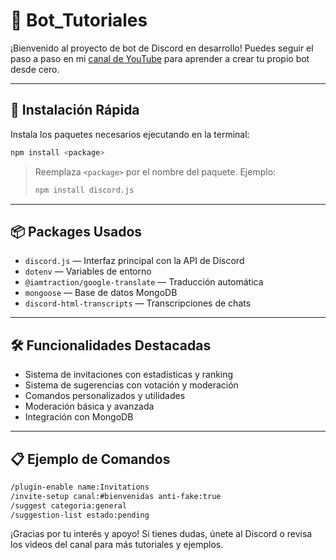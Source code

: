 # 🤖 Bot_Tutoriales

¡Bienvenido al proyecto de bot de Discord en desarrollo! Puedes seguir el paso a paso en mi [canal de YouTube](https://www.youtube.com/@elalda/) para aprender a crear tu propio bot desde cero.

---

## 🚀 Instalación Rápida

Instala los paquetes necesarios ejecutando en la terminal:

```bash
npm install <package>
```
> Reemplaza `<package>` por el nombre del paquete. Ejemplo:
>
> ```bash
> npm install discord.js
> ```

---

## 📦 Packages Usados

- `discord.js` — Interfaz principal con la API de Discord
- `dotenv` — Variables de entorno
- `@iamtraction/google-translate` — Traducción automática
- `mongoose` — Base de datos MongoDB
- `discord-html-transcripts` — Transcripciones de chats

---

## 🛠️ Funcionalidades Destacadas

- Sistema de invitaciones con estadísticas y ranking
- Sistema de sugerencias con votación y moderación
- Comandos personalizados y utilidades
- Moderación básica y avanzada
- Integración con MongoDB

---

## 📋 Ejemplo de Comandos

```bash
/plugin-enable name:Invitations
/invite-setup canal:#bienvenidas anti-fake:true
/suggest categoria:general
/suggestion-list estado:pending
```

¡Gracias por tu interés y apoyo! Si tienes dudas, únete al Discord o revisa los videos del canal para más tutoriales y ejemplos.
